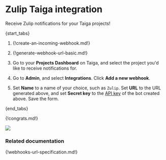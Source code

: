 # Zulip Taiga integration

Receive Zulip notifications for your Taiga projects!

{start_tabs}

1. {!create-an-incoming-webhook.md!}

1. {!generate-webhook-url-basic.md!}

1. Go to your **Projects Dashboard** on Taiga, and select the project you'd like to
   receive notifications for.

1. Go to **Admin**, and select  **Integrations**. Click **Add a new webhook**.

1. Set **Name** to a name of your choice, such as `Zulip`. Set **URL** to
   the URL generated above, and set **Secret key** to the
   [API key](/api/api-keys#get-a-bots-api-key) of the bot created above.
   Save the form.

{end_tabs}

{!congrats.md!}

![](/static/images/integrations/taiga/001.png)

### Related documentation

{!webhooks-url-specification.md!}
